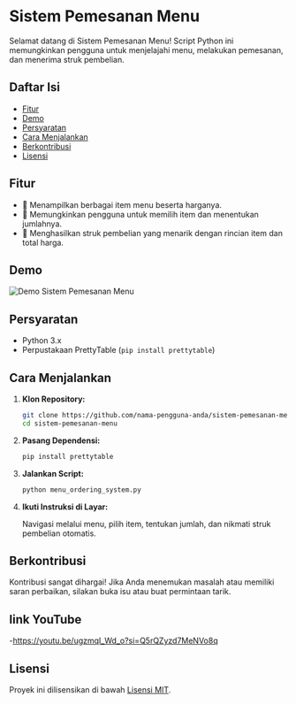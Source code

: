 # Sistem Pemesanan Menu

Selamat datang di Sistem Pemesanan Menu! Script Python ini memungkinkan pengguna untuk menjelajahi menu, melakukan pemesanan, dan menerima struk pembelian.

## Daftar Isi

- [Fitur](#fitur)
- [Demo](#demo)
- [Persyaratan](#persyaratan)
- [Cara Menjalankan](#cara-menjalankan)
- [Berkontribusi](#berkontribusi)
- [Lisensi](#lisensi)

## Fitur

- 🍔 Menampilkan berbagai item menu beserta harganya.
- 🛒 Memungkinkan pengguna untuk memilih item dan menentukan jumlahnya.
- 🧾 Menghasilkan struk pembelian yang menarik dengan rincian item dan total harga.

## Demo

![Demo Sistem Pemesanan Menu](demo.gif)

## Persyaratan

- Python 3.x
- Perpustakaan PrettyTable (`pip install prettytable`)

## Cara Menjalankan

1. **Klon Repository:**

    ```bash
    git clone https://github.com/nama-pengguna-anda/sistem-pemesanan-menu.git
    cd sistem-pemesanan-menu
    ```

2. **Pasang Dependensi:**

    ```bash
    pip install prettytable
    ```

3. **Jalankan Script:**

    ```bash
    python menu_ordering_system.py
    ```

4. **Ikuti Instruksi di Layar:**

    Navigasi melalui menu, pilih item, tentukan jumlah, dan nikmati struk pembelian otomatis.

## Berkontribusi

Kontribusi sangat dihargai! Jika Anda menemukan masalah atau memiliki saran perbaikan, silakan buka isu atau buat permintaan tarik.
 ## link YouTube 
-https://youtu.be/ugzmqI_Wd_o?si=Q5rQZyzd7MeNVo8q
## Lisensi

Proyek ini dilisensikan di bawah [Lisensi MIT](LICENSE).
